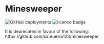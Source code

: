# Minesweeper

![GitHub deployments](https://img.shields.io/github/deployments/samuelko123/minesweeper/production?label=vercel&logo=vercel)
![licence badge](https://img.shields.io/github/license/samuelko123/minesweeper)

<p>
It is deprecated in favour of the following:<br>
https://github.com/samuelko123/minesweeper
</p>
